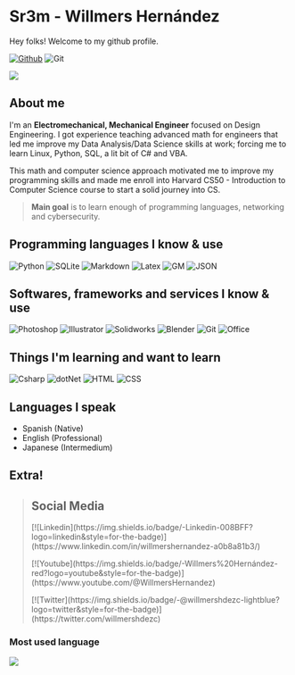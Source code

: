 # Sr3m - Willmers Hernández

Hey folks! Welcome to my github profile. 

[![Github](https://img.shields.io/github/followers/sr3m?label=Follow&style=for-the-badge)](https://github.com/sr3m)
![Git](https://img.shields.io/github/watchers/sr3m/sr3m?style=for-the-badge)

<p><img src="https://github-readme-stats.vercel.app/api?username=sr3m&show_icons=true&theme=dark"/></p>


## About me

I'm an **Electromechanical, Mechanical Engineer** focused on Design Engineering. 
I got experience teaching advanced math for engineers that led me improve my Data Analysis/Data Science skills at work; forcing me to learn Linux, Python, SQL, a lit bit of C# and VBA.

This math and computer science approach motivated me to improve my programming skills and made me enroll into Harvard CS50 - Introduction to Computer Science course to start a solid journey into CS.


> **Main goal** is to learn enough of programming languages, networking and cybersecurity.


## Programming languages I know & use

![Python](https://img.shields.io/pypi/pyversions/manim?style=for-the-badge&logo=python&logoColor=white)
![SQLite](https://img.shields.io/badge/-SQLite-brown?logo=sqlite&style=for-the-badge)
![Markdown](https://img.shields.io/badge/-markdown-black?logo=markdown&style=for-the-badge)
![Latex](https://img.shields.io/badge/-latex-00B29C?logo=latex&style=for-the-badge)
![GM](https://img.shields.io/badge/-G&M%20Code-83FF00?logo=gm&style=for-the-badge)
![JSON](https://img.shields.io/badge/-JSON-737373?logo=json&style=for-the-badge)

## Softwares, frameworks and services I know & use

![Photoshop](https://img.shields.io/badge/-Adobe%20Photoshop-lightblue?logo=photoshop&logoColor=white&style=for-the-badge)
![Illustrator](https://img.shields.io/badge/-Adobe%20Illustrator-orange?logo=illustrator&logoColor=white&style=for-the-badge)
![Solidworks](https://img.shields.io/badge/-SolidWorks-red?logo=solidworks&logoColor=white&style=for-the-badge)
![Blender](https://img.shields.io/badge/-Blender-orange?logo=blender&logoColor=white&style=for-the-badge)
![Git](https://img.shields.io/badge/-Git-yellow?logo=git&logoColor=white&style=for-the-badge)
![Office](https://img.shields.io/badge/-Microsoft%20Power%20Platform-blue?logo=office&logoColor=white&style=for-the-badge)


## Things I'm learning and want to learn

![Csharp](https://img.shields.io/badge/-Csharp-9500D1?logo=csharp&style=for-the-badge)
![dotNet](https://img.shields.io/badge/-dotNet-65008E?logo=dotnet&style=for-the-badge)
![HTML](https://img.shields.io/badge/-HTML-FF8700?logo=html5&logoColor=white&style=for-the-badge)
![CSS](https://img.shields.io/badge/-CSS-00C1FF?logo=css3&style=for-the-badge)

## Languages I speak

* Spanish (Native)
* English (Professional)
* Japanese (Intermedium)

## Extra!

> ## Social Media
> <p>[![Linkedin](https://img.shields.io/badge/-Linkedin-008BFF?logo=linkedin&style=for-the-badge)](https://www.linkedin.com/in/willmershernandez-a0b8a81b3/)</p>
> <p>[![Youtube](https://img.shields.io/badge/-Willmers%20Hernández-red?logo=youtube&style=for-the-badge)](https://www.youtube.com/@WillmersHernandez)</p>
> <p>[![Twitter](https://img.shields.io/badge/-@willmershdezc-lightblue?logo=twitter&style=for-the-badge)](https://twitter.com/willmershdezc)</p>

### Most used language

<p><img src="https://github-readme-stats.vercel.app/api/top-langs?username=sr3m&layout=compact@theme=dark"/></p>


<!--
**sr3m/sr3m** is a ✨ _special_ ✨ repository because its `README.md` (this file) appears on your GitHub profile.

Here are some ideas to get you started:

- 🔭 I’m currently working on ...
- 🌱 I’m currently learning ...
- 👯 I’m looking to collaborate on ...
- 🤔 I’m looking for help with ...
- 💬 Ask me about ...
- 📫 How to reach me: ...
- 😄 Pronouns: ...
- ⚡ Fun fact: ...
-->
